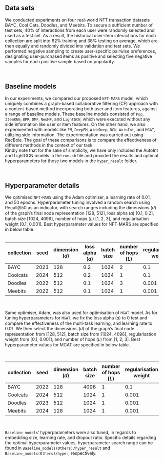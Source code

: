 ## Data sets 
We conducted experiments on four real-world NFT transaction datasets BAYC, Cool Cats, Doodles, and Meebits. To secure a sufficient number of test sets, 40\% of interactions from each user were randomly selected and used as a test set. As a result, the historical user-item interactions for each collection are split into 62\% training and 38\% testing on average, which are then equally and randomly divided into validation and test sets. 
We performed negative sampling to create user-specific pairwise preferences, designating user-purchased items as positive and selecting five negative samples for each positive sample based on popularity.<br>

<br>

## Baseline models
In our experiments, we compared our proposed `NFT-MARS` model, which uniquely combines a graph-based collaborative filtering (CF) approach with a content-based method incorporating both user and item features, against a range of baseline models. These baseline models consisted of `Pop`, `ItemKNN`, `BPR`, `DMF`, `NeuMF`, and `LightGCN`, which were executed without any side information like user or item features. On the other hand, we also experimented with models like `FM`, `DeepFM`, `WideDeep`, `DCN`, `AutoInt`, and `MGAT`, utilizing side information. The experimentation was carried out using RecBole. The goal of these comparisons is to compare the effectiveness of different methods in the context of our task.<br> Kindly note that for the sake of simplicity, we have only included the AutoInt and LightGCN models in the `run.sh` file and provided the results and optimal hyperparameters for these two models in the `hyper_result` folder.<br>

<br>

## Hyperparameter details
We optimised `NFT-MARS` using the Adam optimiser, a learning rate of 0.01, and 50 epochs.
Hyperparameter tuning involved a random search using Recall@50 as an indicator, with search ranges including the
dimensions (𝑑) of the graph’s final node representation [128, 512], loss alpha (𝛼) [0.1, 0.2], batch size [1024, 4096],
number of hops (𝐿) [1, 2, 3], and regularisation weight [0.1, 0.001]. Best hyperparameter values for NFT-MARS are specified in below table.<br>
<br>

| collection | seed | dimension (𝑑) | loss alpha (𝛼) | batch size | number of hops (𝐿) | regularisation weight
|-------|------|------|-------------|-------------|-------------|-------------|
| BAYC  | 2023 | 128 | 0.2 | 1024 | 2 | 0.1 |
| Coolcats | 2024 | 512 | 0.2 | 1024 | 1 | 0.1 |
| Doodles | 2022 | 512 | 0.1 | 1024 | 3 | 0.001 |
| Meebits | 2022 | 512 | 0.1 | 1024 | 1 | 0.001 |


<br>

Same optimiser, Adam, was also used for optimisation of `MGAT` model. As for tuning hyperparameters for `MGAT`, we fix the loss alpha (𝛼) to 0 test and compare the effectiveness of the multi-task learning, and learning rate to 0.01. We then select the dimensions (𝑑) of the graph’s final node representation from [128, 512], batch size from [1024, 4096], regularisation weight from [0.1, 0.001], and number of hops (𝐿) from [1, 2, 3]. Best hyperparameter values for MGAT are specified in below table.<br>

<br>

| collection | seed | dimension (𝑑) | batch size | number of hops (𝐿) | regularisation weight |
|-------|------|------|-------------|-------------|-------------|
| BAYC  | 2022 | 128 | 4096 | 1 | 0.1 |
| Coolcats | 2024 | 512 | 1024 | 1 | 0.001 |
| Doodles | 2023 | 512 | 1024 | 1 | 0.001 |
| Meebits | 2024 | 128 | 1024 | 1 | 0.001 |

<br>

`Baseline models`’ hyperparameters were also tuned, in regards to embedding size, learning rate, and dropout ratio. Specific details regarding the optimal hyperparameter values, hyperparameter search range can be found in `Baseline_models(Others)/hyper_result` and `Baseline_models(Others)/hyper`, respectively.

